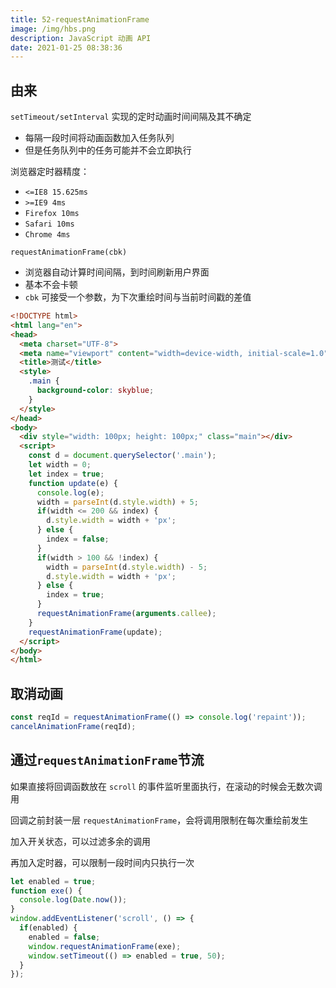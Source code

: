 ```yaml
---
title: 52-requestAnimationFrame
image: /img/hbs.png
description: JavaScript 动画 API
date: 2021-01-25 08:38:36
---
```



## 由来

`setTimeout/setInterval` 实现的定时动画时间间隔及其不确定
  - 每隔一段时间将动画函数加入任务队列
  - 但是任务队列中的任务可能并不会立即执行

浏览器定时器精度：
  - `<=IE8 15.625ms`
  - `>=IE9 4ms`
  - `Firefox 10ms`
  - `Safari 10ms`
  - `Chrome 4ms`

`requestAnimationFrame(cbk)`
  - 浏览器自动计算时间间隔，到时间刷新用户界面
  - 基本不会卡顿
  - `cbk` 可接受一个参数，为下次重绘时间与当前时间戳的差值

```html
<!DOCTYPE html>
<html lang="en">
<head>
  <meta charset="UTF-8">
  <meta name="viewport" content="width=device-width, initial-scale=1.0">
  <title>测试</title>
  <style>
    .main {
      background-color: skyblue;
    }
  </style>
</head>
<body>
  <div style="width: 100px; height: 100px;" class="main"></div>
  <script>
    const d = document.querySelector('.main');
    let width = 0;
    let index = true;
    function update(e) {
      console.log(e);
      width = parseInt(d.style.width) + 5;
      if(width <= 200 && index) {
        d.style.width = width + 'px';
      } else {
        index = false;
      }
      if(width > 100 && !index) {
        width = parseInt(d.style.width) - 5;
        d.style.width = width + 'px';
      } else {
        index = true;
      }
      requestAnimationFrame(arguments.callee);
    }
    requestAnimationFrame(update);
  </script>
</body>
</html>
```

## 取消动画

```js
const reqId = requestAnimationFrame(() => console.log('repaint'));
cancelAnimationFrame(reqId);
```

## 通过`requestAnimationFrame`节流

如果直接将回调函数放在 `scroll` 的事件监听里面执行，在滚动的时候会无数次调用

回调之前封装一层 `requestAnimationFrame`，会将调用限制在每次重绘前发生

加入开关状态，可以过滤多余的调用

再加入定时器，可以限制一段时间内只执行一次

```js
let enabled = true;
function exe() {
  console.log(Date.now());
}
window.addEventListener('scroll', () => {
  if(enabled) {
    enabled = false;
    window.requestAnimationFrame(exe);
    window.setTimeout(() => enabled = true, 50);
  }
});
```